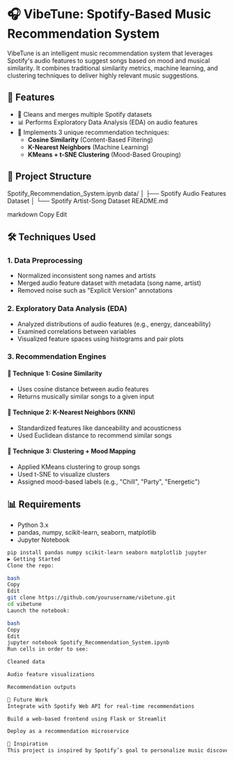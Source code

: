 # 🎧 VibeTune: Spotify-Based Music Recommendation System

VibeTune is an intelligent music recommendation system that leverages Spotify's audio features to suggest songs based on mood and musical similarity. It combines traditional similarity metrics, machine learning, and clustering techniques to deliver highly relevant music suggestions.

## 🚀 Features

- 🎼 Cleans and merges multiple Spotify datasets
- 📊 Performs Exploratory Data Analysis (EDA) on audio features
- 🤝 Implements 3 unique recommendation techniques:
  - **Cosine Similarity** (Content-Based Filtering)
  - **K-Nearest Neighbors** (Machine Learning)
  - **KMeans + t-SNE Clustering** (Mood-Based Grouping)

## 📁 Project Structure

Spotify_Recommendation_System.ipynb
data/
│ ├── Spotify Audio Features Dataset
│ └── Spotify Artist-Song Dataset
README.md

markdown
Copy
Edit

## 🛠️ Techniques Used

### 1. Data Preprocessing
- Normalized inconsistent song names and artists
- Merged audio feature dataset with metadata (song name, artist)
- Removed noise such as "Explicit Version" annotations

### 2. Exploratory Data Analysis (EDA)
- Analyzed distributions of audio features (e.g., energy, danceability)
- Examined correlations between variables
- Visualized feature spaces using histograms and pair plots

### 3. Recommendation Engines

#### 📌 Technique 1: Cosine Similarity
- Uses cosine distance between audio features
- Returns musically similar songs to a given input

#### 📌 Technique 2: K-Nearest Neighbors (KNN)
- Standardized features like danceability and acousticness
- Used Euclidean distance to recommend similar songs

#### 📌 Technique 3: Clustering + Mood Mapping
- Applied KMeans clustering to group songs
- Used t-SNE to visualize clusters
- Assigned mood-based labels (e.g., "Chill", "Party", "Energetic")

## 📊 Requirements

- Python 3.x
- pandas, numpy, scikit-learn, seaborn, matplotlib
- Jupyter Notebook

```bash
pip install pandas numpy scikit-learn seaborn matplotlib jupyter
▶️ Getting Started
Clone the repo:

bash
Copy
Edit
git clone https://github.com/yourusername/vibetune.git
cd vibetune
Launch the notebook:

bash
Copy
Edit
jupyter notebook Spotify_Recommendation_System.ipynb
Run cells in order to see:

Cleaned data

Audio feature visualizations

Recommendation outputs

📌 Future Work
Integrate with Spotify Web API for real-time recommendations

Build a web-based frontend using Flask or Streamlit

Deploy as a recommendation microservice

🧠 Inspiration
This project is inspired by Spotify’s goal to personalize music discovery through machine learning and the emotional connections we form with music.
